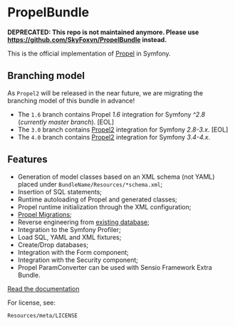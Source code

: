 PropelBundle
============

**DEPRECATED: This repo is not maintained anymore. Please use https://github.com/SkyFoxvn/PropelBundle instead.**



This is the official implementation of [Propel](http://www.propelorm.org/) in Symfony.

## Branching model

As `Propel2` will be released in the near future, we are migrating the branching model of this bundle in advance!

* The `1.6` branch contains Propel *1.6* integration for Symfony *^2.8* (*currently master branch*). [EOL]
* The `3.0` branch contains [Propel2](https://github.com/propelorm/Propel2/) integration for Symfony *2.8-3.x*. [EOL]
* The `4.0` branch contains [Propel2](https://github.com/propelorm/Propel2/) integration for Symfony *3.4-4.x*.

## Features

 * Generation of model classes based on an XML schema (not YAML) placed under `BundleName/Resources/*schema.xml`;
 * Insertion of SQL statements;
 * Runtime autoloading of Propel and generated classes;
 * Propel runtime initialization through the XML configuration;
 * [Propel Migrations](http://propelorm.org/documentation/09-migrations.html);
 * Reverse engineering from [existing database](http://propelorm.org/documentation/cookbook/working-with-existing-databases.html);
 * Integration to the Symfony Profiler;
 * Load SQL, YAML and XML fixtures;
 * Create/Drop databases;
 * Integration with the Form component;
 * Integration with the Security component;
 * Propel ParamConverter can be used with Sensio Framework Extra Bundle.

[Read the documentation](http://propelorm.org/documentation/)

For license, see:

    Resources/meta/LICENSE
